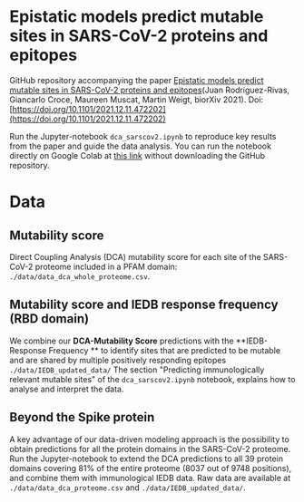 # Epistatic models predict mutable sites in SARS-CoV-2 proteins and epitopes 

GitHub repository accompanying the paper [Epistatic models predict mutable sites in SARS-CoV-2 proteins and epitopes](https://www.biorxiv.org/content/10.1101/2021.12.11.472202v1)(Juan Rodriguez-Rivas, Giancarlo Croce, Maureen Muscat, Martin Weigt, biorXiv 2021). Doi: [https://doi.org/10.1101/2021.12.11.472202](https://doi.org/10.1101/2021.12.11.472202)

Run the Jupyter-notebook ```dca_sarscov2.ipynb``` to reproduce key results from the paper and guide the data analysis.  You can run the notebook directly on Google Colab at [this link](https://colab.research.google.com/github/GiancarloCroce/DCA_SARS-CoV-2/blob/main/dca_sarscov2.ipynb) without downloading the GitHub repository.

# Data

## Mutability score

Direct Coupling Analysis (DCA) mutability score for each site of the SARS-CoV-2 proteome included in a PFAM domain: ```./data/data_dca_whole_proteome.csv```.

## Mutability score and IEDB response frequency (RBD domain)

We combine our **DCA-Mutability Score** predictions with the **IEDB-Response Frequency ** to identify sites that are predicted to be mutable and are shared by multiple positively responding epitopes ```./data/IEDB_updated_data/```
The section "Predicting immunologically relevant mutable sites" of the ```dca_sarscov2.ipynb``` notebook, explains how to analyse and interpret the data.

## Beyond the Spike protein 

A key advantage of our data-driven modeling approach is the possibility to obtain predictions for all the protein domains in the SARS-CoV-2 proteome. Run the Jupyter-notebook to extend the DCA predictions to all 39 protein domains covering 81% of the entire proteome (8037 out of 9748 positions), and combine them with immunological IEDB data.
Raw data are available at  ```./data/data_dca_proteome.csv``` and ```./data/IEDB_updated_data/```. 
